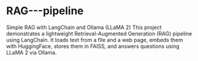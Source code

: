 # RAG---pipeline
Simple RAG with LangChain and Ollama (LLaMA 2) This project demonstrates a lightweight Retrieval-Augmented Generation (RAG) pipeline using LangChain. It loads text from a file and a web page, embeds them with HuggingFace, stores them in FAISS, and answers questions using LLaMA 2 via Ollama.
